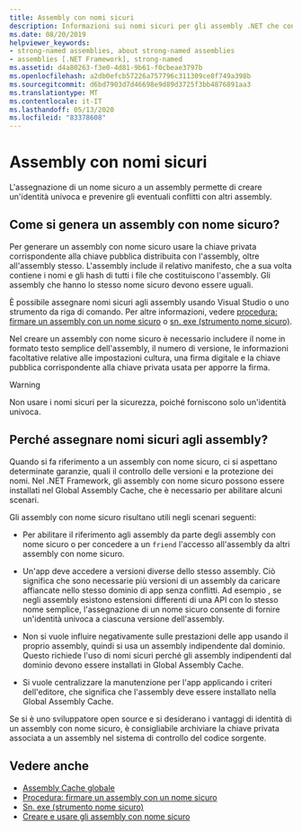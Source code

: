 ```yaml
---
title: Assembly con nomi sicuri
description: Informazioni sui nomi sicuri per gli assembly .NET che consentono di creare un'identità univoca per un assembly e di impedire conflitti di assembly.
ms.date: 08/20/2019
helpviewer_keywords:
- strong-named assemblies, about strong-named assemblies
- assemblies [.NET Framework], strong-named
ms.assetid: d4a80263-f3e0-4d81-9b61-f0cbeae3797b
ms.openlocfilehash: a2db0efcb57226a757796c311309ce8f749a398b
ms.sourcegitcommit: d6bd7903d7d46698e9d89d3725f3bb4876891aa3
ms.translationtype: MT
ms.contentlocale: it-IT
ms.lasthandoff: 05/13/2020
ms.locfileid: "83378608"
---
```

# <a name="strong-named-assemblies"></a>Assembly con nomi sicuri

L'assegnazione di un nome sicuro a un assembly permette di creare un'identità univoca e prevenire gli eventuali conflitti con altri assembly.

## <a name="what-makes-a-strong-named-assembly"></a>Come si genera un assembly con nome sicuro?

Per generare un assembly con nome sicuro usare la chiave privata corrispondente alla chiave pubblica distribuita con l'assembly, oltre all'assembly stesso. L'assembly include il relativo manifesto, che a sua volta contiene i nomi e gli hash di tutti i file che costituiscono l'assembly. Gli assembly che hanno lo stesso nome sicuro devono essere uguali.

È possibile assegnare nomi sicuri agli assembly usando Visual Studio o uno strumento da riga di comando. Per altre informazioni, vedere [procedura: firmare un assembly con un nome sicuro](sign-strong-name.md) o [sn. exe (strumento nome sicuro)](../../framework/tools/sn-exe-strong-name-tool.md).

Nel creare un assembly con nome sicuro è necessario includere il nome in formato testo semplice dell'assembly, il numero di versione, le informazioni facoltative relative alle impostazioni cultura, una firma digitale e la chiave pubblica corrispondente alla chiave privata usata per apporre la firma.

> [!WARNING]
> Non usare i nomi sicuri per la sicurezza, poiché forniscono solo un'identità univoca.

## <a name="why-strong-name-your-assemblies"></a>Perché assegnare nomi sicuri agli assembly?

Quando si fa riferimento a un assembly con nome sicuro, ci si aspettano determinate garanzie, quali il controllo delle versioni e la protezione dei nomi. Nel .NET Framework, gli assembly con nome sicuro possono essere installati nel Global Assembly Cache, che è necessario per abilitare alcuni scenari.

Gli assembly con nome sicuro risultano utili negli scenari seguenti:

- Per abilitare il riferimento agli assembly da parte degli assembly con nome sicuro o per concedere a un `friend` l'accesso all'assembly da altri assembly con nome sicuro.

- Un'app deve accedere a versioni diverse dello stesso assembly. Ciò significa che sono necessarie più versioni di un assembly da caricare affiancate nello stesso dominio di app senza conflitti. Ad esempio , se negli assembly esistono estensioni differenti di una API con lo stesso nome semplice, l'assegnazione di un nome sicuro consente di fornire un'identità univoca a ciascuna versione dell'assembly.

- Non si vuole influire negativamente sulle prestazioni delle app usando il proprio assembly, quindi si usa un assembly indipendente dal dominio. Questo richiede l'uso di nomi sicuri perché gli assembly indipendenti dal dominio devono essere installati in Global Assembly Cache.

- Si vuole centralizzare la manutenzione per l'app applicando i criteri dell'editore, che significa che l'assembly deve essere installato nella Global Assembly Cache.

Se si è uno sviluppatore open source e si desiderano i vantaggi di identità di un assembly con nome sicuro, è consigliabile archiviare la chiave privata associata a un assembly nel sistema di controllo del codice sorgente.

## <a name="see-also"></a>Vedere anche

- [Assembly Cache globale](../../framework/app-domains/gac.md)
- [Procedura: firmare un assembly con un nome sicuro](sign-strong-name.md)
- [Sn. exe (strumento nome sicuro)](../../framework/tools/sn-exe-strong-name-tool.md)
- [Creare e usare gli assembly con nome sicuro](create-use-strong-named.md)
